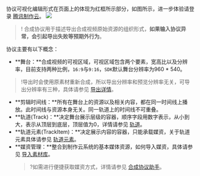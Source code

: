 协议可视化编辑形式在页面上的体现为红框所示部分，如图所示，进一步体验请登录 [腾讯制作云](https://yunjian.qq.com)。
![](https://main.qcloudimg.com/raw/544e4f4d91ab652e70e88b8e0e4bd2c3.png)
>! 合成协议用于描述导出合成视频原始资源的组织形式，**如果输入协议异常，会引起导出失败等预期外行为**。

协议主要有以下概念：
- **舞台：**合成视频的可视区域，可视区域包含两个要素，宽高比以及分辨率，目前支持两种比例，`16:9`与`9:16`，`SDK`默认舞台分辨率为960 * 540。
>!导出时会使用原素材重新合成，所以导出分辨率和预览分辨率无关，可导出分辨率有三种，具体请参见 [导出详情](https://cloud.tencent.com/document/product/1156/40353)。
- **剪辑时间线：**所有在舞台上的资源以及相关内容，都在同一时间线上播放。此时间线与资源本身无关。同一轨道上的时间线不可重叠。
- **轨道(Track)：**决定舞台展示层级的容器，顺序字段用数字表示，从小到大，表示从顶层到底层，顶层值为0，详情请参见 [轨道](https://cloud.tencent.com/document/product/1156/51226)。
- **轨道元素(TrackItem)：**决定展示内容的容器，只能承载媒资，关于轨道元素具体请参见 [轨道元素](https://cloud.tencent.com/document/product/1156/51227)。
- **媒资管理：**整合到制作云系统的基本媒体资源，如何导入媒资，具体请参见 [导入素材库](https://cloud.tencent.com/document/product/1156/43243)。
  >?如需进行便捷获取媒资方式，详情请参见 [合成协议助手](https://cloud.tencent.com/document/product/1156/51223)。
